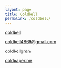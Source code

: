 ```yaml
---
layout: page
title: Coldbell
permalink: /coldbell/
---
```

[coldbell](https://avatars1.githubusercontent.com/u/45735092?s=400&v=4)

[coldbell4869@gmail.com](mailto:coldbell4869@gmail.com)

[coldbellgram](https://www.instagram.com/coldbellgram/?hl=ko)

[coldpaper.me](https://coldbell4869.github.io)
